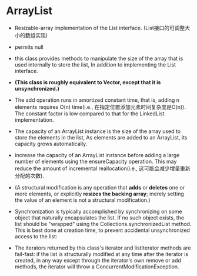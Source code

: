 # ArrayList

- Resizable-array implementation of the List interface. (List接口的可调整大小的数组实现)
- permits null
- this class provides methods to manipulate the size of the array that is used internally to store the list, In addition to implementing the List interface. 

- **(This class is roughly equivalent to Vector, except that it is unsynchronized.)**

- The add operation runs in amortized constant time, that is, adding n elements requires O(n) time(i.e., 在指定位置添加元素时间复杂度是O(n)). The constant factor is low compared to that for the LinkedList implementation.

- The capacity of an ArrayList instance is the size of the array used to store the elements in the list, As elements are added to an ArrayList, its capacity grows automatically.

- increase the capacity of an ArrayList instance before adding a large number of elements using the ensureCapacity operation. This may reduce the amount of incremental reallocation(i.e., 这可能会减少增量重新分配的次数).

- (A structural modification is any operation that **adds** or **deletes** one or more elements, or explicitly **resizes the backing array**; merely setting the value of an element is not a structural modification.)

- Synchronization is typically accomplished by synchronizing on some object that naturally encapsulates the list. If no such object exists, the list should be "wrapped" using the Collections.synchronizedList method. This is best done at creation time, to prevent accidental unsynchronized access to the list:

- The iterators returned by this class's iterator and listIterator methods are fail-fast: if the list is structurally modified at any time after the iterator is created, in any way except through the iterator's own remove or add methods, the iterator will throw a ConcurrentModificationException.

